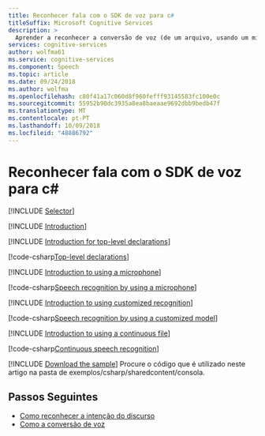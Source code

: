 ```yaml
---
title: Reconhecer fala com o SDK de voz para c#
titleSuffix: Microsoft Cognitive Services
description: >
  Aprender a reconhecer a conversão de voz (de um arquivo, usando um microfone, com um modelo personalizado, continuamente ou da) com o SDK de voz para c#.
services: cognitive-services
author: wolfma61
ms.service: cognitive-services
ms.component: Speech
ms.topic: article
ms.date: 09/24/2018
ms.author: wolfma
ms.openlocfilehash: c80f41a17c060d8f960fefff93145583fc100e0c
ms.sourcegitcommit: 55952b90dc3935a8ea8baeaae9692dbb9bedb47f
ms.translationtype: MT
ms.contentlocale: pt-PT
ms.lasthandoff: 10/09/2018
ms.locfileid: "48886792"
---
```

# <a name="recognize-speech-by-using-the-speech-sdk-for-c"></a>Reconhecer fala com o SDK de voz para c#

[!INCLUDE [Selector](../../../includes/cognitive-services-speech-service-how-to-recognize-speech-selector.md)]

[!INCLUDE [Introduction](../../../includes/cognitive-services-speech-service-how-to-recognize-speech-intro.md)]

[!INCLUDE [Introduction for top-level declarations](../../../includes/cognitive-services-speech-service-how-to-toplevel-declarations.md)]

[!code-csharp[Top-level declarations](~/samples-cognitive-services-speech-sdk/samples/csharp/sharedcontent/console/speech_recognition_samples.cs#toplevel)]

[!INCLUDE [Introduction to using a microphone](../../../includes/cognitive-services-speech-service-how-to-recognize-speech-microphone.md)]

[!code-csharp[Speech recognition by using a microphone](~/samples-cognitive-services-speech-sdk/samples/csharp/sharedcontent/console/speech_recognition_samples.cs#recognitionWithMicrophone)]

[!INCLUDE [Introduction to using customized recognition](../../../includes/cognitive-services-speech-service-how-to-recognize-speech-customized.md)]

[!code-csharp[Speech recognition by using a customized model](~/samples-cognitive-services-speech-sdk/samples/csharp/sharedcontent/console/speech_recognition_samples.cs#recognitionCustomized)]

[!INCLUDE [Introduction to using a continuous file](../../../includes/cognitive-services-speech-service-how-to-recognize-speech-continuous.md)]

[!code-csharp[Continuous speech recognition](~/samples-cognitive-services-speech-sdk/samples/csharp/sharedcontent/console/speech_recognition_samples.cs#recognitionContinuousWithFile)]

[!INCLUDE [Download the sample](../../../includes/cognitive-services-speech-service-speech-sdk-sample-download-h2.md)]
Procure o código que é utilizado neste artigo na pasta de exemplos/csharp/sharedcontent/consola.

## <a name="next-steps"></a>Passos Seguintes

- [Como reconhecer a intenção do discurso](how-to-recognize-intents-from-speech-csharp.md)
- [Como a conversão de voz](how-to-translate-speech-csharp.md)

